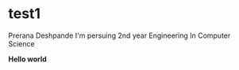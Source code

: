 # test1

Prerana Deshpande 
I'm persuing 2nd year Engineering 
In Computer Science

**Hello world**
